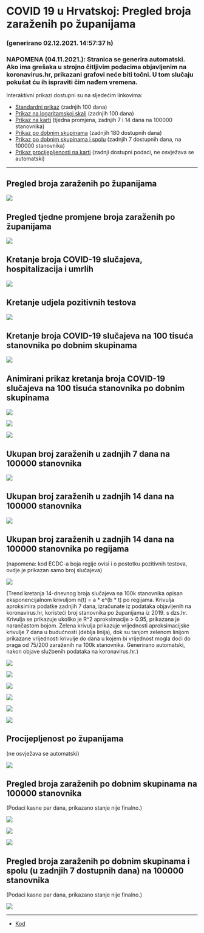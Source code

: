 # COVID 19 u Hrvatskoj: Pregled broja zaraženih po županijama

### (generirano 02.12.2021. 14:57:37 h)

### NAPOMENA (04.11.2021.): Stranica se generira automatski. Ako ima grešaka u strojno čitljivim podacima objavljenim na koronavirus.hr, prikazani grafovi neće biti točni. U tom slučaju pokušat ću ih ispraviti čim nađem vremena.

Interaktivni prikazi dostupni su na sljedećim linkovima:

- [Standardni prikaz](html/index.html) (zadnjih 100 dana)
- [Prikaz na logaritamskoj skali](html/index_log.html) (zadnjih 100 dana)
- [Prikaz na karti](html/index_map.html) (tjedna promjena, zadnjih 7 i 14 dana na 100000 stanovnika)
- [Prikaz po dobnim skupinama](html/index_per_age.html) (zadnjih 180 dostupnih dana)
- [Prikaz po dobnim skupinama i spolu](html/index_pyramid.html) (zadnjih 7 dostupnih dana, na 100000 stanovnika)
- [Prikaz procijepljenosti na karti](html/index_vaccination.html) (zadnji dostupni podaci, ne osvježava se automatski)

-----

## Pregled broja zaraženih po županijama

![](img/2021_12_01_line_plots.png)

## Pregled tjedne promjene broja zaraženih po županijama

![](img/2021_12_01_map.png)

## Kretanje broja COVID-19 slučajeva, hospitalizacija i umrlih

![](img/2021_12_01_cases_hospitalisations_deaths.png)

## Kretanje udjela pozitivnih testova

![](img/2021_12_01_percentage_positive_tests.png)

## Kretanje broja COVID-19 slučajeva na 100 tisuća stanovnika po dobnim skupinama

![](img/2021_12_01_cases_per_age_group_lines.png)

## Animirani prikaz kretanja broja COVID-19 slučajeva na 100 tisuća stanovnika po dobnim skupinama

![](img/2021_12_01anim_aug_1200.gif)

![](img/anim_cases_2021_12_01_vs_2020.gif)

![](img/2021_12_01all_counties_dots.png)

## Ukupan broj zaraženih u zadnjih 7 dana na 100000 stanovnika

![](img/2021_12_01_map_7_day_per_100k.png)

## Ukupan broj zaraženih u zadnjih 14 dana na 100000 stanovnika

![](img/2021_12_01_map_14_day_per_100k.png)

## Ukupan broj zaraženih u zadnjih 14 dana na 100000 stanovnika po regijama

(napomena: kod ECDC-a boja regije ovisi i o postotku pozitivnih testova, ovdje je prikazan samo broj slučajeva)

![](img/2021_12_01_map_14_day_per_100k_region.png)

(Trend kretanja 14-dnevnog broja slučajeva na 100k stanovnika opisan eksponencijalnom krivuljom n(t) = a * e^(b * t) po regijama. Krivulja aproksimira podatke zadnjih 7 dana, izračunate iz podataka objavljenih na koronavirus.hr, koristeći broj stanovnika po županijama iz 2019. s dzs.hr. Krivulja se prikazuje ukoliko je R^2 aproksimacije > 0.95, prikazana je narančastom bojom. Zelena krivulja prikazuje vrijednosti aproksimacijske krivulje 7 dana u budućnosti (deblja linija), dok su tanjom zelenom linijom prikazane vrijednosti krivulje do dana u kojem bi vrijednost mogla doći do praga od 75/200 zaraženih na 100k stanovnika. Generirano automatski, nakon objave službenih podataka na koronavirus.hr.)

![](img/2021_12_01_current_Jadranska_Hrvatska.png)

![](img/2021_12_01_current_Panonska_Hrvatska.png)

![](img/2021_12_01_current_Grad_Zagreb.png)

![](img/2021_12_01_current_Sjeverna_Hrvatska.png)

![](img/2021_12_01_current_Republika_Hrvatska.png)

![](img/2021_12_01_cases_hospitalisations_deaths_Republika_Hrvatska.png)

## Procijepljenost po županijama

(ne osvježava se automatski)

![](img/2021_12_01_vaccination.png)

## Pregled broja zaraženih po dobnim skupinama na 100000 stanovnika

(Podaci kasne par dana, prikazano stanje nije finalno.)

![](img/2021_12_01_per_age_group.png)

![](img/2021_12_01_per_age_group_all_0.png)

![](img/2021_12_01_per_age_group_all_1.png)

## Pregled broja zaraženih po dobnim skupinama i spolu (u zadnjih 7 dostupnih dana) na 100000 stanovnika

(Podaci kasne par dana, prikazano stanje nije finalno.)

![](img/2021_12_01_pyramid.png)

-----

- [Kod](https://github.com/ppalasek/covid_plots_croatia)

